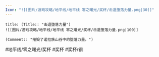 ```yaml
---
Icon: "![[图片/游戏攻略/地平线/地平线 零之曙光/奖杯/击退堕落力量.png|30]]"
---
```

```ad-common-bronze-trophy
title: (Title:: "击退堕落力量")
![[图片/游戏攻略/地平线/地平线 零之曙光/奖杯/击退堕落力量.png|100]]

(Comment:: "摧毁了诺拉族山谷中的堕落力量。")
```

#地平线/零之曙光/奖杯 #奖杯 #奖杯/铜
